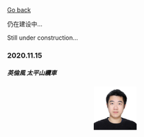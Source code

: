 [Go back](../../index.md)

仍在建设中...

Still under construction...

<h3>2020.11.15</h3>
<h5>英倫風 太平山纜車</h5>
<center>
      <img src="/YihangGAO.jpg" width="20%" height="50%">  
</center>
